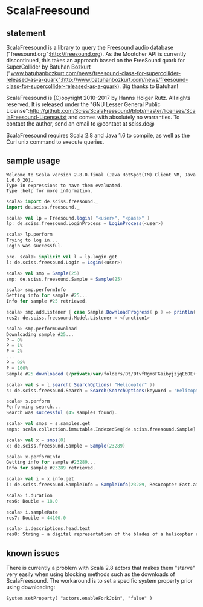 # ScalaFreesound

## statement

ScalaFreesound is a library to query the Freesound audio database ("freesound.org":http://freesound.org). As the Mootcher API is currently discontinued, this takes an approach based on the FreeSound quark for SuperCollider by Batuhan Bozkurt ("www.batuhanbozkurt.com/news/freesound-class-for-supercollider-released-as-a-quark":http://www.batuhanbozkurt.com/news/freesound-class-for-supercollider-released-as-a-quark). Big thanks to Batuhan!

ScalaFreesound is (C)opyright 2010&ndash;2017 by Hanns Holger Rutz. All rights reserved. It is released under the "GNU Lesser General Public License":http://github.com/Sciss/ScalaFreesound/blob/master/licenses/ScalaFreesound-License.txt and comes with absolutely no warranties. To contact the author, send an email to @contact at sciss.de@

ScalaFreesound requires Scala 2.8 and Java 1.6 to compile, as well as the Curl unix command to execute queries.

## sample usage

```
Welcome to Scala version 2.8.0.final (Java HotSpot(TM) Client VM, Java 1.6.0_20).
Type in expressions to have them evaluated.
Type :help for more information.
```

```scala
scala> import de.sciss.freesound._
import de.sciss.freesound._

scala> val lp = Freesound.login( "<user>", "<pass>" )
lp: de.sciss.freesound.LoginProcess = LoginProcess(<user>)

scala> lp.perform
Trying to log in...
Login was successful.

pre. scala> implicit val l = lp.login.get
l: de.sciss.freesound.Login = Login(<user>)

scala> val smp = Sample(25)
smp: de.sciss.freesound.Sample = Sample(25)

scala> smp.performInfo
Getting info for sample #25...
Info for sample #25 retrieved.

scala> smp.addListener { case Sample.DownloadProgress( p ) => println( "P = " + p + "%" )}
res2: de.sciss.freesound.Model.Listener = <function1>

scala> smp.performDownload
Downloading sample #25...
P = 0%
P = 1%
P = 2%
...
P = 98%
P = 100%
Sample #25 downloaded (/private/var/folders/Dt/DtvfRgm6FGaibyjzjqE6OE+++TI/-Tmp-/25__Anton__Glass_C_mf.wav).

scala> val s = l.search( SearchOptions( "Helicopter" ))
s: de.sciss.freesound.Search = Search(SearchOptions(keyword = "Helicopter", descriptions = true, tags = true, fileNames = false, userNames = false, minDuration = 1, maxDuration = 20, order = 1, maxItems = 100))

scala> s.perform
Performing search...
Search was successful (45 samples found).

scala> val smps = s.samples.get
smps: scala.collection.immutable.IndexedSeq[de.sciss.freesound.Sample] = Vector(Sample(23289), Sample(12659), Sample(23288), Sample(39865), Sample(8135), Sample(25951), Sample(23287), Sample(7033), Sample(7034), Sample(7536), Sample(7533), Sample(7538), Sample(7535), Sample(41729), Sample(48561), Sample(41004), Sample(49482), Sample(7534), Sample(5668), Sample(19443), Sample(5469), Sample(69607), Sample(38123), Sample(94867), Sample(69609), Sample(78889), Sample(65457), Sample(69608), Sample(48559), Sample(34941), Sample(50608), Sample(48564), Sample(46803), Sample(93076), Sample(48563), Sample(48562), Sample(76553), Sample(88464), Sample(48560), Sample(71045), Sample(43027), Sample(47167), Sample(81510), Sample(98116), Sample(100150))

scala> val x = smps(0)
x: de.sciss.freesound.Sample = Sample(23289)

scala> x.performInfo
Getting info for sample #23289...
Info for sample #23289 retrieved.

scala> val i = x.info.get
i: de.sciss.freesound.SampleInfo = SampleInfo(23289, Resocopter Fast.aif)

scala> i.duration
res6: Double = 18.0

scala> i.sampleRate
res7: Double = 44100.0

scala> i.descriptions.head.text
res8: String = a digital representation of the blades of a helicopter rotating at a fast speed
```

## known issues

There is currently a problem with Scala 2.8 actors that makes them "starve" very easily when using blocking methods such as the downloads of ScalaFreesound. The workaround is to set a specific system property prior using downloading:

    System.setProperty( "actors.enableForkJoin", "false" )
